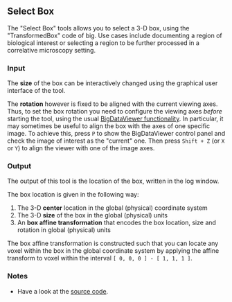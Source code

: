 ## Select Box

The "Select Box" tools allows you to select a 3-D box, using the "TransformedBox" code of big. Use cases include documenting a region of biological interest or selecting a region to be further processed in a correlative microscopy setting. 

### Input

The **size** of the box can be interactively changed using the graphical user interface of the tool. 

The **rotation** however is fixed to be aligned with the current viewing axes. Thus, to set the box rotation you need to configure the viewing axes *before* starting the tool, using the usual [BigDataViewer functionality](https://imagej.net/plugins/bdv/). In particular, it may sometimes be useful to align the box with the axes of one specific image. To achieve this, press `P` to show the BigDataViewer control panel and check the image of interest as the "current" one. Then press `Shift + Z` (or `X` or `Y`) to align the viewer with one of the image axes.

### Output 

The output of this tool is the location of the box, written in the log window. 

The box location is given in the following way:

1. The 3-D **center** location in the global (physical) coordinate system
1. The 3-D **size** of the box in the global (physical) units
1. An **box affine transformation** that encodes the box location, size and rotation in global (physical) units

The box affine transformation is constructed such that you can locate any voxel within the box in the global coordinate system by applying the affine transform to voxel within the interval `[ 0, 0, 0 ] - [ 1, 1, 1 ]`.

### Notes

- Have a look at the [source code](https://github.com/mobie/mobie-viewer-fiji/blob/main/src/main/java/org/embl/mobie/command/context/BoxSelectionCommand.java).




